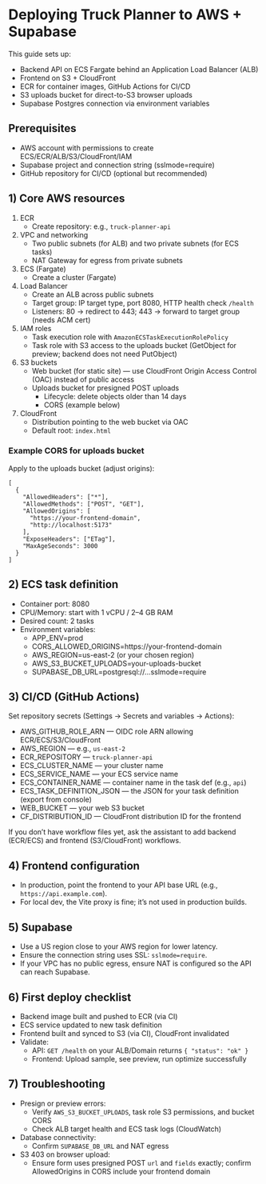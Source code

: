 # Deploying Truck Planner to AWS + Supabase

This guide sets up:
- Backend API on ECS Fargate behind an Application Load Balancer (ALB)
- Frontend on S3 + CloudFront
- ECR for container images, GitHub Actions for CI/CD
- S3 uploads bucket for direct-to-S3 browser uploads
- Supabase Postgres connection via environment variables

## Prerequisites
- AWS account with permissions to create ECS/ECR/ALB/S3/CloudFront/IAM
- Supabase project and connection string (sslmode=require)
- GitHub repository for CI/CD (optional but recommended)

## 1) Core AWS resources
1. ECR
   - Create repository: e.g., `truck-planner-api`
2. VPC and networking
   - Two public subnets (for ALB) and two private subnets (for ECS tasks)
   - NAT Gateway for egress from private subnets
3. ECS (Fargate)
   - Create a cluster (Fargate)
4. Load Balancer
   - Create an ALB across public subnets
   - Target group: IP target type, port 8080, HTTP health check `/health`
   - Listeners: 80 → redirect to 443; 443 → forward to target group (needs ACM cert)
5. IAM roles
   - Task execution role with `AmazonECSTaskExecutionRolePolicy`
   - Task role with S3 access to the uploads bucket (GetObject for preview; backend does not need PutObject)
6. S3 buckets
   - Web bucket (for static site) — use CloudFront Origin Access Control (OAC) instead of public access
   - Uploads bucket for presigned POST uploads
     - Lifecycle: delete objects older than 14 days
     - CORS (example below)
7. CloudFront
   - Distribution pointing to the web bucket via OAC
   - Default root: `index.html`

### Example CORS for uploads bucket
Apply to the uploads bucket (adjust origins):

```
[
  {
    "AllowedHeaders": ["*"],
    "AllowedMethods": ["POST", "GET"],
    "AllowedOrigins": [
      "https://your-frontend-domain",
      "http://localhost:5173"
    ],
    "ExposeHeaders": ["ETag"],
    "MaxAgeSeconds": 3000
  }
]
```

## 2) ECS task definition
- Container port: 8080
- CPU/Memory: start with 1 vCPU / 2–4 GB RAM
- Desired count: 2 tasks
- Environment variables:
  - APP_ENV=prod
  - CORS_ALLOWED_ORIGINS=https://your-frontend-domain
  - AWS_REGION=us-east-2 (or your chosen region)
  - AWS_S3_BUCKET_UPLOADS=your-uploads-bucket
  - SUPABASE_DB_URL=postgresql://...sslmode=require

## 3) CI/CD (GitHub Actions)
Set repository secrets (Settings → Secrets and variables → Actions):
- AWS_GITHUB_ROLE_ARN — OIDC role ARN allowing ECR/ECS/S3/CloudFront
- AWS_REGION — e.g., `us-east-2`
- ECR_REPOSITORY — `truck-planner-api`
- ECS_CLUSTER_NAME — your cluster name
- ECS_SERVICE_NAME — your ECS service name
- ECS_CONTAINER_NAME — container name in the task def (e.g., `api`)
- ECS_TASK_DEFINITION_JSON — the JSON for your task definition (export from console)
- WEB_BUCKET — your web S3 bucket
- CF_DISTRIBUTION_ID — CloudFront distribution ID for the frontend

If you don’t have workflow files yet, ask the assistant to add backend (ECR/ECS) and frontend (S3/CloudFront) workflows.

## 4) Frontend configuration
- In production, point the frontend to your API base URL (e.g., `https://api.example.com`).
- For local dev, the Vite proxy is fine; it’s not used in production builds.

## 5) Supabase
- Use a US region close to your AWS region for lower latency.
- Ensure the connection string uses SSL: `sslmode=require`.
- If your VPC has no public egress, ensure NAT is configured so the API can reach Supabase.

## 6) First deploy checklist
- Backend image built and pushed to ECR (via CI)
- ECS service updated to new task definition
- Frontend built and synced to S3 (via CI), CloudFront invalidated
- Validate:
  - API: `GET /health` on your ALB/Domain returns `{ "status": "ok" }`
  - Frontend: Upload sample, see preview, run optimize successfully

## 7) Troubleshooting
- Presign or preview errors:
  - Verify `AWS_S3_BUCKET_UPLOADS`, task role S3 permissions, and bucket CORS
  - Check ALB target health and ECS task logs (CloudWatch)
- Database connectivity:
  - Confirm `SUPABASE_DB_URL` and NAT egress
- S3 403 on browser upload:
  - Ensure form uses presigned POST `url` and `fields` exactly; confirm AllowedOrigins in CORS include your frontend domain
